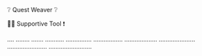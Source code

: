 ❔ Quest Weaver ❔

👷‍♂️ Supportive Tool ❗

....
........
.......
...........
...............
.................
...................
.....................
.......................
.........................
